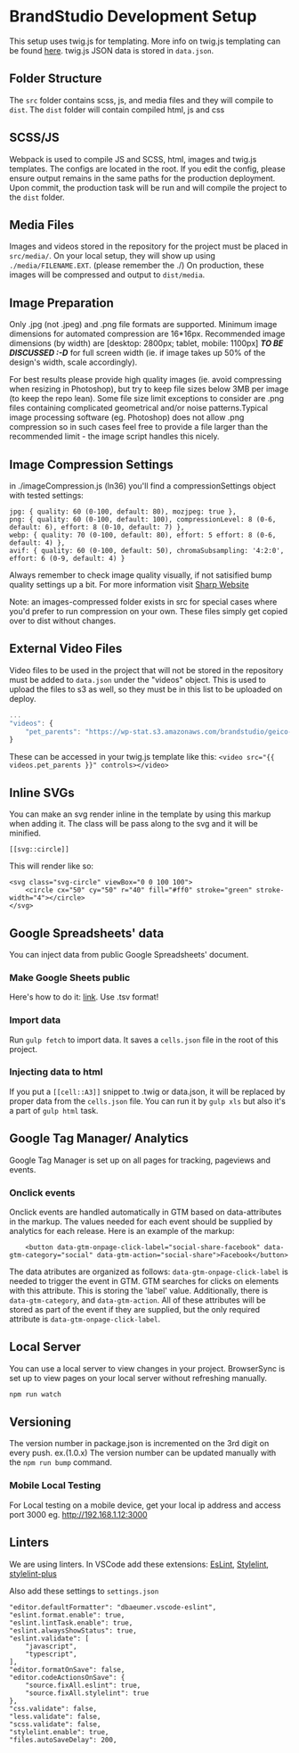 # BrandStudio Development Setup
This setup uses twig.js for templating. More info on twig.js templating can be found [here](https://github.com/twigjs/twig.js/wiki).
twig.js JSON data is stored in ``data.json``.

## Folder Structure
The ``src`` folder contains scss, js, and media files and they will compile to ``dist``.
The ``dist`` folder will contain compiled html, js and css

## SCSS/JS
Webpack is used to compile JS and SCSS, html, images and twig.js templates. The configs are located in the root. If you edit the config, please ensure output remains in the same paths for the production deployment. Upon commit, the production task will be run and will compile the project to the ``dist`` folder.

## Media Files
Images and videos stored in the repository for the project must be placed in ``src/media/``.
On your local setup, they will show up using ``./media/FILENAME.EXT``. (please remember the ./)
On production, these images will be compressed and output to ``dist/media``.

## Image Preparation
Only .jpg (not .jpeg) and .png file formats are supported.
Minimum image dimensions for automated compression are 16*16px.
Recommended image dimensions (by width) are [desktop: 2800px; tablet, mobile: 1100px] ***TO BE DISCUSSED :-D*** for full screen width (ie. if image takes up 50% of the design's width, scale accordingly).

For best results please provide high quality images (ie. avoid compressing when resizing in Photoshop), but try to keep file sizes below 3MB per image (to keep the repo lean).
Some file size limit exceptions to consider are .png files containing complicated geometrical and/or noise patterns.Typical image processing software (eg. Photoshop) does not allow
.png compression so in such cases feel free to provide a file larger than the recommended limit - the image script handles this nicely.

## Image Compression Settings
in ./imageCompression.js (ln36) you'll find a compressionSettings object with tested settings:

    jpg: { quality: 60 (0-100, default: 80), mozjpeg: true },
    png: { quality: 60 (0-100, default: 100), compressionLevel: 8 (0-6, default: 6), effort: 8 (0-10, default: 7) },
    webp: { quality: 70 (0-100, default: 80), effort: 5 effort: 8 (0-6, default: 4) },
    avif: { quality: 60 (0-100, default: 50), chromaSubsampling: '4:2:0', effort: 6 (0-9, default: 4) }

Always remember to check image quality visually, if not satisified bump quality settings up a bit.
For more information visit [Sharp Website](https://sharp.pixelplumbing.com/api-output)

Note: an images-compressed folder exists in src for special cases where you'd prefer to run compression on your own. These files simply get copied over to dist without changes.

## External Video Files
Video files to be used in the project that will not be stored in the repository must be added to ``data.json`` under the "videos" object. This is used to upload the files to s3 as well, so they must be in this list to be uploaded on deploy.
```javascript
...
"videos": {
	"pet_parents": "https://wp-stat.s3.amazonaws.com/brandstudio/geico-pet-parents/geico3.mp4"
}
```
These can be accessed in your twig.js template like this: ``<video src="{{ videos.pet_parents }}" controls></video>``

## Inline SVGs
You can make an svg render inline in the template by using this markup when adding it. The class will be pass along to the svg and it will be minified.
```
[[svg::circle]]
```
This will render like so:
```
<svg class="svg-circle" viewBox="0 0 100 100">
	<circle cx="50" cy="50" r="40" fill="#ff0" stroke="green" stroke-width="4"></circle>
</svg>
```

## Google Spreadsheets' data
You can inject data from public Google Spreadsheets' document.
### Make Google Sheets public
Here's how to do it: [link](https://support.google.com/docs/answer/183965?hl=en&visit_id=637812977426842590-772297042&rd=2). Use .tsv format!
### Import data
Run `gulp fetch` to import data. It saves a `cells.json` file in the root of this project.
### Injecting data to html
If you put a `[[cell::A3]]` snippet to .twig or data.json, it will be replaced by proper data from the `cells.json` file. You can run it by `gulp xls` but also it's a part of `gulp html` task.

## Google Tag Manager/ Analytics
Google Tag Manager is set up on all pages for tracking, pageviews and events.
### Onclick events
Onclick events are handled automatically in GTM based on data-attributes in the markup.  The values needed for each event should be supplied by analytics for each release.
Here is an example of the markup:
```
    <button data-gtm-onpage-click-label="social-share-facebook" data-gtm-category="social" data-gtm-action="social-share">Facebook</button>
```
The data atributes are organized as follows:
``data-gtm-onpage-click-label`` is needed to trigger the event in GTM.  GTM searches for clicks on elements with this attribute. This is storing the 'label' value.
Additionally, there is ``data-gtm-category``, and ``data-gtm-action``.
All of these attributes will be stored as part of the event if they are supplied, but the only required attribute is ``data-gtm-onpage-click-label``.


## Local Server
You can use a local server to view changes in your project.  BrowserSync is set up to view pages on your local server without refreshing manually.
&NewLine;
```bash
npm run watch
```

## Versioning
The version number in package.json is incremented on the 3rd digit on every push. ex.(1.0.x)
The version number can be updated manually with the `npm run bump` command.


### Mobile Local Testing

For Local testing on a mobile device, get your local ip address and access port 3000
eg. http://192.168.1.12:3000


## Linters
We are using linters. In VSCode add these extensions:
[EsLint](https://marketplace.visualstudio.com/items?itemName=dbaeumer.vscode-eslint),
[Stylelint](https://marketplace.visualstudio.com/items?itemName=stylelint.vscode-stylelint),
[stylelint-plus](https://marketplace.visualstudio.com/items?itemName=hex-ci.stylelint-plus)

Also add these settings to `settings.json`
```
"editor.defaultFormatter": "dbaeumer.vscode-eslint",
"eslint.format.enable": true,
"eslint.lintTask.enable": true,
"eslint.alwaysShowStatus": true,
"eslint.validate": [
    "javascript",
    "typescript",
],
"editor.formatOnSave": false,
"editor.codeActionsOnSave": {
    "source.fixAll.eslint": true,
    "source.fixAll.stylelint": true
},
"css.validate": false,
"less.validate": false,
"scss.validate": false,
"stylelint.enable": true,
"files.autoSaveDelay": 200,
```
